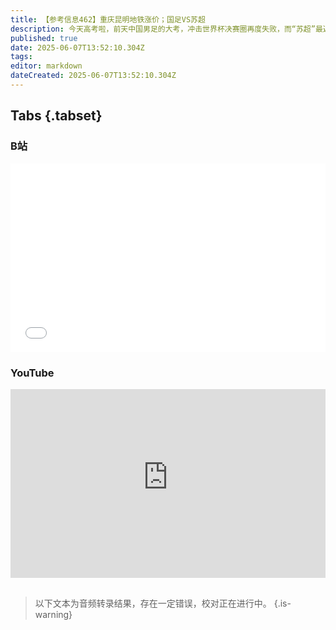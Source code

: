 ```yaml
---
title: 【参考信息462】重庆昆明地铁涨价；国足VS苏超
description: 今天高考啦，前天中国男足的大考，冲击世界杯决赛圈再度失败，而“苏超”最近持续出圈，会成为中国足球的新希望吗？足协纪律委员会原主任王小平翻供，自辩无罪。重庆地铁将终结两元票价时代，昆明地铁一个半月前涨价，佛山地铁提前收车，降低照明和空调节约电费。超前规划曾经是优点，现在要考虑埋单了。四川收到新增地方债限额额度，分配给市县将“奖勤罚懒”。河北邯郸收割机遇到“暗器”，河南现 “废弃黄河铁桥墩”骗局。
published: true
date: 2025-06-07T13:52:10.304Z
tags: 
editor: markdown
dateCreated: 2025-06-07T13:52:10.304Z
---
```


## Tabs {.tabset}
### B站
<div style="position: relative; padding: 30% 45%;">
<iframe style="position: absolute; width: 100%; height: 100%; left: 0; top: 0;" src="//player.bilibili.com/player.html?&bvid=BV1MKTyzkECs&page=1&as_wide=1&high_quality=1&danmaku=1&autoplay=0" scrolling="no" border="0" frameborder="no" framespacing="0" allowfullscreen="true"></iframe>
</div>

### YouTube
<div style="position: relative; padding: 30% 45%;">
<iframe style="position: absolute; top: 0; left: 0; width: 100%; height: 100%;" src="https://www.youtube-nocookie.com/embed/YouTubeVID" title="YouTube video player" frameborder="0" allow="accelerometer; autoplay; clipboard-write; encrypted-media; gyroscope; picture-in-picture" allowfullscreen></iframe>
</div>

## 

> 以下文本为音频转录结果，存在一定错误，校对正在进行中。
{.is-warning}
